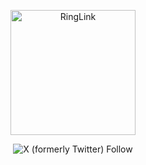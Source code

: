<p align="center">
    <img alt="RingLink" src="https://assets.ring.link/ringlink-logo.png" width="200">
</p>

<p align="center">
    <img alt="X (formerly Twitter) Follow" src="https://img.shields.io/twitter/follow/RingLinkNet?style=flat">
</p>

